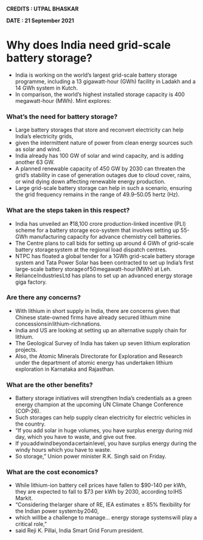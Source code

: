 **CREDITS : UTPAL BHASKAR**

**DATE : 21 September 2021**

# Why does India need grid-scale battery storage?
- India is working on the world’s largest grid-scale battery storage programme, including a 13 gigawatt-hour (GWh) facility in Ladakh and a 14 GWh system in Kutch.
- In comparison, the world’s highest installed storage capacity is 400 megawatt-hour (MWh). Mint explores:

### What’s the need for battery storage?
- Large battery storages that store and reconvert electricity can help India’s electricity grids,
- given the intermittent nature of power from clean energy sources such as solar and wind.
- India already has 100 GW of solar and wind capacity, and is adding another 63 GW.
- A planned renewable capacity of 450 GW by 2030 can threaten the grid’s stability in case of generation outages due to cloud cover, rains, or wind dying down affecting renewable energy production.
- Large grid-scale battery storage can help in such a scenario, ensuring the grid frequency remains in the range of 49.9–50.05 hertz (Hz).

### What are the steps taken in this respect?
- India has unveiled an ₹18,100 crore production-linked incentive (PLI) scheme for a battery storage eco-system that involves setting up 55-GWh manufacturing capacity for advance chemistry cell batteries.
- The Centre plans to call bids for setting up around 4 GWh of grid-scale battery storage system at the regional load dispatch centres.
- NTPC has floated a global tender for a 1GWh grid-scale battery storage system and Tata Power Solar has been contracted to set up India’s first large-scale battery storage of 50 megawatt-hour (MWh) at Leh.
- Reliance Industries Ltd has plans to set up an advanced energy storage giga factory.

### Are there any concerns?
- With lithium in short supply in India, there are concerns given that Chinese state-owned firms have already secured lithium mine concessions in lithium-rich nations.
- India and US are looking at setting up an alternative supply chain for lithium.
- The Geological Survey of India has taken up seven lithium exploration projects.
- Also, the Atomic Minerals Directorate for Exploration and Research under the department of atomic energy has undertaken lithium exploration in Karnataka and Rajasthan.

### What are the other benefits?
- Battery storage initiatives will strengthen India’s credentials as a green energy champion at the upcoming UN Climate Change Conference (COP-26).
- Such storages can help supply clean electricity for electric vehicles in the country.
- “If you add solar in huge volumes, you have surplus energy during mid day, which you have to waste, and give out free.
- If you add wind beyond a certain level, you have surplus energy during the windy hours which you have to waste.
- So storage,” Union power minister R.K. Singh said on Friday.

### What are the cost economics?
- While lithium-ion battery cell prices have fallen to $90-140 per kWh, they are expected to fall to $73 per kWh by 2030, according to IHS Markit.
- “Considering the larger share of RE, IEA estimates ± 85% flexibility for the Indian power system by 2040,
- which will be a challenge to manage… energy storage systems will play a critical role,” 
- said Reji K. Pillai, India Smart Grid Forum president.
